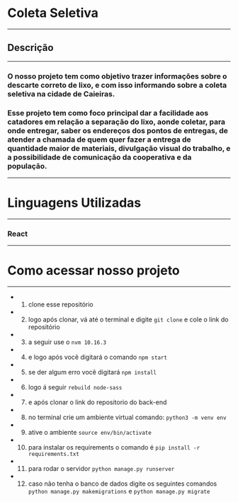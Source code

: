 # Coleta Seletiva
---

## Descrição
---

### O nosso projeto tem como objetivo trazer informações sobre o descarte correto de lixo, e com isso informando sobre a coleta seletiva na cidade de Caieiras.
### Esse projeto tem como foco principal dar a facilidade aos catadores em relação a separação do lixo, aonde coletar, para onde entregar, saber os endereços dos pontos de entregas, de atender a chamada de quem quer fazer a entrega de quantidade maior de materiais, divulgação visual do trabalho, e a possibilidade de comunicação da cooperativa e da população.
---

# Linguagens Utilizadas 
---

### React
---

# Como acessar nosso projeto
---

- 1.  clone esse repositório 
- 2.  logo após clonar, vá até o terminal e digite `git clone` e cole o link do repositório
- 3.  a seguir use o `nvm 10.16.3`
- 4.  e logo após vocẽ digitará o comando `npm start`
- 5.  se der algum erro você digitará `npm install`
- 6.  logo á seguir `rebuild node-sass`
- 7.  e após clonar o link do repositorio do back-end
- 8.  no terminal crie um ambiente virtual comando: `python3 -m venv env`
- 9.  ative o ambiente `source env/bin/activate`
- 10. para instalar os requirements o comando é `pip install -r requirements.txt`
- 11. para rodar o servidor `python manage.py runserver`
- 12. caso não tenha o banco de dados digite os seguintes comandos `python manage.py makemigrations` e `python manage.py migrate`
